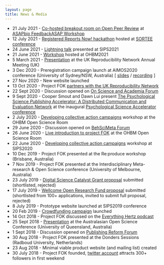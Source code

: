 ```yaml
---
layout: page
title: News & Media
---
```


* 21 July 2021 - [Co-hosted breakout room on Open Peer Review](https://youtu.be/NgqIxDDWiaA) at [ASAPbio FeedbackASAP Workshop](https://asapbio.org/feedbackasap)
* 12 July 2021 - [Registered Reports Now! hackathon](https://freeourknowledge.org/2021-07-01-registered-reports-now_ecol-evol-biol/) hosted at [SORTEE conference](https://www.sortee.org/)
* 24 June 2021 - [Lightning talk](https://youtu.be/GYja8wMob4c) presented at SIPS2021
* 21 June 2021 - [Workshop](https://youtu.be/Q33K-nkzHj0) hosted at OHBM2021
* 5 March 2021 - [Presentation](https://youtu.be/1SQ-h5nYJm8) at the UK Reproducibility Network Annual Meeting (UK)
* 3 Dec 2020 - Preregistration campaign launch at AIMOS2020 conference (University of Sydney/NSW, Australia) [ [slides](https://docs.google.com/presentation/d/1nXDTM4EmKId93ClKNRQVCncAMmm1y8Z398TU2bm32eI/edit?usp=sharing) / [recording](https://youtu.be/vzB7Vh_gkLs) ]
* 27 Nov 2020 - New website launched
* 13 Oct 2020 - Project FOK [partners with the UK Reproducibility Network](https://www.ukrn.org/2020/10/13/ukrn-partnering-project-fok/)
* 22 Sept 2020 - Discussion opened on [On Science and Academia Forum](https://onscienceandacademia.org/t/project-free-our-knowledge-fixing-academia-with-collective-action/851/)
* 9 Sept 2020 - Cooper Smout and Dawn Lui present [The Psychological Science *Publishing* Accelerator: A Distributed Communication and Evaluation Network](https://youtu.be/aKHMcTsO6Eg) at the inaugural [Psychological Science Accelerator conference](https://psysciacc.org/psacon2020-videos/)
* 2 July 2020 - [Developing collective action campaigns](https://www.youtube.com/watch?v=5LJbzztPpME) workshop at the OHBM Open Science Room
* 29 June 2020 - Discussion opened on [BehSciMeta Forum](https://www.reddit.com/r/BehSciMeta/comments/hi0b1p/collective_campaigns_for_change_in_academia_a/?utm_source=share&utm_medium=web2x&context=3)
* 26 June 2020 - [Live introduction to project FOK](https://www.youtube.com/watch?v=_JTPtyPrMLM) at the OHBM Open Science Room
* 22 June 2020 - [Developing collective action campaigns](https://docs.google.com/document/d/15_zup9UU2LFqQE9IXHfcheWyrXobfN-YAGNfuvLo_uw/edit?usp=sharing) workshop at SIPS2020
* 10 Dec 2019 - Project FOK presented at the Re:produce workshop (Brisbane, Australia)
* 7 Nov 2019 - Project FOK presented at the Interdisciplinary Meta-research & Open Science conference (University of Melbourne, Australia)
* 23 July 2019 - [Digital Science Catalyst Grant proposal](https://docs.google.com/document/d/1SHccmUiQf59rwefbzQWAhr3PyCiGbr2bLCsAzKIvKb0/edit?usp=sharing) submitted (shortlisted, rejected)
* 17 July 2019 - [Wellcome Open Research Fund proposal](https://docs.google.com/document/d/1D5Il4sEEeVZ56xURgkFZRWjjaThXEqZJ0JyDP1DNwDY/edit?usp=sharing) submitted (shortlisted from 100+ applications, invited to submit full proposal, rejected)
* 8 July 2019 - Prototype website launched at SIPS2019 conference
* 20 Feb 2019 - [Crowdfunding campaign](https://www.gofundme.com/f/rpjkz-test) launched
* 14 Oct 2018 - Project FOK discussed on the [Everything Hertz podcast](https://soundcloud.com/everything-hertz/70-doubling-blinding-dog-balls)
* 25 Sept 2018 - [Presentation](https://osf.io/gb5yv/) at the Australasian Open Science Conference (University of Queensland, Australia)
* 1 Sept 2018 - Discussion opened on [Publishing Reform Forum](https://gitlab.com/publishing-reform/discussion/-/issues/78)
* 30 Aug 2018 - Project FOK presented at the Donders Sessions (Radboud University, Netherlands)
* 23 Aug 2018 - Minimal viable product website (and mailing list) created
* 30 July 2018 - Project FOK founded, [twitter account](https://twitter.com/projectfok) attracts 300+ followers in first weekend
